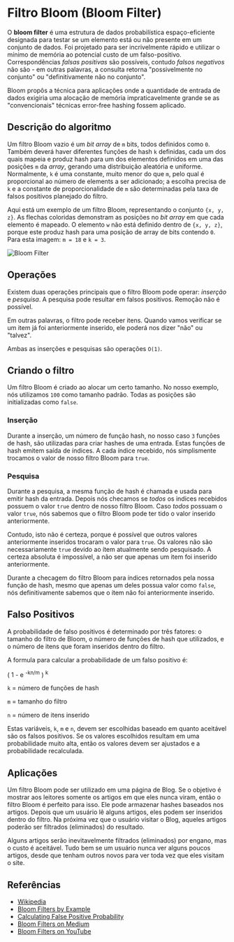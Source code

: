 # Filtro Bloom (Bloom Filter)

O **bloom filter** é uma estrutura de dados probabilística
espaço-eficiente designada para testar se um elemento está
ou não presente em um conjunto de dados. Foi projetado para ser
incrivelmente rápido e utilizar o mínimo de memória ao
potencial custo de um falso-positivo. Correspondências
_falsas positivas_ são possíveis, contudo _falsos negativos_
não são - em outras palavras, a consulta retorna
"possivelmente no conjunto" ou "definitivamente não no conjunto".

Bloom propôs a técnica para aplicações onde a quantidade
de entrada de dados exigiria uma alocação de memória
impraticavelmente grande se as "convencionais" técnicas
error-free hashing fossem aplicado.

## Descrição do algoritmo

Um filtro Bloom vazio é um _bit array_ de `m` bits, todos
definidos como `0`. Também deverá haver diferentes funções
de hash `k` definidas, cada um dos quais mapeia e produz hash
para um dos elementos definidos em uma das posições `m` da
_array_, gerando uma distribuição aleatória e uniforme.
Normalmente, `k` é uma constante, muito menor do que `m`,
pelo qual é proporcional ao número de elements a ser adicionado;
a escolha precisa de `k` e a constante de proporcionalidade de `m`
são determinadas pela taxa de falsos positivos planejado do filtro.

Aqui está um exemplo de um filtro Bloom, representando o
conjunto `{x, y, z}`. As flechas coloridas demonstram as
posições no _bit array_ em que cada elemento é mapeado.
O elemento `w` não está definido dentro de `{x, y, z}`,
porque este produz hash para uma posição de array de bits
contendo `0`. Para esta imagem: `m = 18` e `k = 3`.

![Bloom Filter](https://upload.wikimedia.org/wikipedia/commons/a/ac/Bloom_filter.svg)

## Operações

Existem duas operações principais que o filtro Bloom pode operar:
_inserção_ e _pesquisa_. A pesquisa pode resultar em falsos
positivos. Remoção não é possível.

Em outras palavras, o filtro pode receber itens. Quando
vamos verificar se um item já foi anteriormente
inserido, ele poderá nos dizer "não" ou "talvez".

Ambas as inserções e pesquisas são operações `O(1)`.

## Criando o filtro

Um filtro Bloom é criado ao alocar um certo tamanho.
No nosso exemplo, nós utilizamos `100` como tamanho padrão.
Todas as posições são initializadas como `false`.

### Inserção

Durante a inserção, um número de função hash, no nosso caso `3`
funções de hash, são utilizadas para criar hashes de uma entrada.
Estas funções de hash emitem saída de índices. A cada índice
recebido, nós simplismente trocamos o valor de nosso filtro
Bloom para `true`.

### Pesquisa

Durante a pesquisa, a mesma função de hash é chamada
e usada para emitir hash da entrada. Depois nós checamos
se _todos_ os indices recebidos possuem o valor `true`
dentro de nosso filtro Bloom. Caso _todos_ possuam o valor
`true`, nós sabemos que o filtro Bloom pode ter tido
o valor inserido anteriormente.

Contudo, isto não é certeza, porque é possível que outros
valores anteriormente inseridos trocaram o valor para `true`.
Os valores não são necessariamente `true` devido ao ítem
atualmente sendo pesquisado. A certeza absoluta é impossível,
a não ser que apenas um item foi inserido anteriormente.

Durante a checagem do filtro Bloom para índices retornados
pela nossa função de hash, mesmo que apenas um deles possua
valor como `false`, nós definitivamente sabemos que o ítem
não foi anteriormente inserido.

## Falso Positivos

A probabilidade de falso positivos é determinado por
três fatores: o tamanho do filtro de Bloom, o número de
funções de hash que utilizados, e o número de itens que
foram inseridos dentro do filtro.

A formula para calcular a probabilidade de um falso positivo é:

( 1 - e <sup>-kn/m</sup> ) <sup>k</sup>

`k` = número de funções de hash

`m` = tamanho do filtro

`n` = número de itens inserido

Estas variáveis, `k`, `m` e `n`, devem ser escolhidas baseado
em quanto aceitável são os falsos positivos. Se os valores
escolhidos resultam em uma probabilidade muito alta, então
os valores devem ser ajustados e a probabilidade recalculada.

## Aplicações

Um filtro Bloom pode ser utilizado em uma página de Blog.
Se o objetivo é mostrar aos leitores somente os artigos
em que eles nunca viram, então o filtro Bloom é perfeito
para isso. Ele pode armazenar hashes baseados nos artigos.
Depois que um usuário lê alguns artigos, eles podem ser
inseridos dentro do filtro. Na próxima vez que o usuário
visitar o Blog, aqueles artigos poderão ser filtrados (eliminados)
do resultado.

Alguns artigos serão inevitavelmente filtrados (eliminados)
por engano, mas o custo é aceitável. Tudo bem se um usuário nunca
ver alguns poucos artigos, desde que tenham outros novos
para ver toda vez que eles visitam o site.

## Referências

- [Wikipedia](https://en.wikipedia.org/wiki/Bloom_filter)
- [Bloom Filters by Example](http://llimllib.github.io/bloomfilter-tutorial/)
- [Calculating False Positive Probability](https://hur.st/bloomfilter/?n=4&p=&m=18&k=3)
- [Bloom Filters on Medium](https://blog.medium.com/what-are-bloom-filters-1ec2a50c68ff)
- [Bloom Filters on YouTube](https://www.youtube.com/watch?v=bEmBh1HtYrw)
